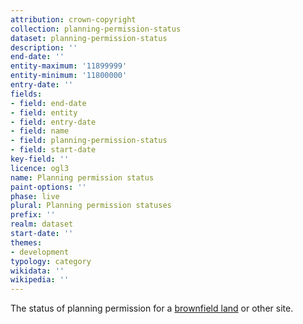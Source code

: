 ```yaml
---
attribution: crown-copyright
collection: planning-permission-status
dataset: planning-permission-status
description: ''
end-date: ''
entity-maximum: '11899999'
entity-minimum: '11800000'
entry-date: ''
fields:
- field: end-date
- field: entity
- field: entry-date
- field: name
- field: planning-permission-status
- field: start-date
key-field: ''
licence: ogl3
name: Planning permission status
paint-options: ''
phase: live
plural: Planning permission statuses
prefix: ''
realm: dataset
start-date: ''
themes:
- development
typology: category
wikidata: ''
wikipedia: ''
---
```


The status of planning permission for a [brownfield land](/dataset/brownfield-land) or other site.
